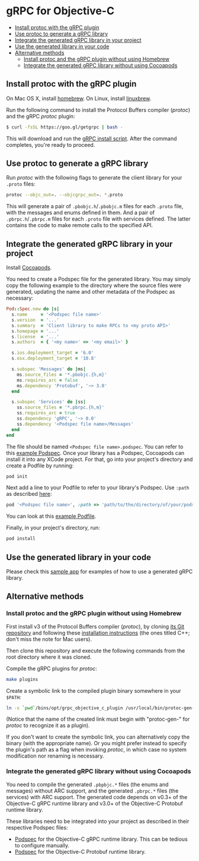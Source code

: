 # gRPC for Objective-C

- [Install protoc with the gRPC plugin](#install)
- [Use protoc to generate a gRPC library](#protoc)
- [Integrate the generated gRPC library in your project](#cocoapods)
- [Use the generated library in your code](#use)
- [Alternative methods](#alternatives)
	- [Install protoc and the gRPC plugin without using Homebrew](#nohomebrew)
	- [Integrate the generated gRPC library without using Cocoapods](#nococoapods)

<a name="install"></a>
## Install protoc with the gRPC plugin

On Mac OS X, install [homebrew][]. On Linux, install [linuxbrew][].

Run the following command to install the Protocol Buffers compiler (_protoc_) and the gRPC _protoc_ plugin:
```sh
$ curl -fsSL https://goo.gl/getgrpc | bash -
```
This will download and run the [gRPC install script][]. After the command completes, you're ready to proceed.

<a name="protoc"></a>
## Use protoc to generate a gRPC library

Run _protoc_ with the following flags to generate the client library for your `.proto` files:

```sh
protoc --objc_out=. --objcgrpc_out=. *.proto
```

This will generate a pair of `.pbobjc.h`/`.pbobjc.m` files for each `.proto` file, with the messages and enums defined in them. And a pair of `.pbrpc.h`/`.pbrpc.m` files for each `.proto` file with services defined. The latter contains the code to make remote calls to the specified API.

<a name="cocoapods"></a>
## Integrate the generated gRPC library in your project

Install [Cocoapods](https://cocoapods.org/#install).

You need to create a Podspec file for the generated library. You may simply copy the following example to the directory where the source files were generated, updating the name and other metadata of the Podspec as necessary:

```ruby
Pod::Spec.new do |s|
  s.name     = '<Podspec file name>'
  s.version  = '...'
  s.summary  = 'Client library to make RPCs to <my proto API>'
  s.homepage = '...'
  s.license  = '...'
  s.authors  = { '<my name>' => '<my email>' }

  s.ios.deployment_target = '6.0'
  s.osx.deployment_target = '10.8'

  s.subspec 'Messages' do |ms|
    ms.source_files = '*.pbobjc.{h,m}'
    ms.requires_arc = false
    ms.dependency 'Protobuf', '~> 3.0'
  end

  s.subspec 'Services' do |ss|
    ss.source_files = '*.pbrpc.{h,m}'
    ss.requires_arc = true
    ss.dependency 'gRPC', '~> 0.0'
    ss.dependency '<Podspec file name>/Messages'
  end
end
```

The file should be named `<Podspec file name>.podspec`. You can refer to this [example Podspec][]. Once your library has a Podspec, Cocoapods can install it into any XCode project. For that, go into your project's directory and create a Podfile by running:

```sh
pod init
```

Next add a line to your Podfile to refer to your library's Podspec. Use `:path` as described [here](https://guides.cocoapods.org/using/the-podfile.html#using-the-files-from-a-folder-local-to-the-machine):

```ruby
pod '<Podspec file name>', :path => 'path/to/the/directory/of/your/podspec'
```

You can look at this [example Podfile][].

Finally, in your project's directory, run:

```sh
pod install
```

<a name="use"></a>
## Use the generated library in your code

Please check this [sample app][] for examples of how to use a generated gRPC library.

<a name="alternatives"></a>
## Alternative methods

<a name="nohomebrew"></a>
### Install protoc and the gRPC plugin without using Homebrew

First install v3 of the Protocol Buffers compiler (_protoc_), by cloning [its Git repository](https://github.com/google/protobuf) and following these [installation instructions](https://github.com/google/protobuf#c-installation---unix) (the ones titled C++; don't miss the note for Mac users).

Then clone this repository and execute the following commands from the root directory where it was cloned.

Compile the gRPC plugins for _protoc_:
```sh
make plugins
```

Create a symbolic link to the compiled plugin binary somewhere in your `$PATH`:
```sh
ln -s `pwd`/bins/opt/grpc_objective_c_plugin /usr/local/bin/protoc-gen-objcgrpc
```
(Notice that the name of the created link must begin with "protoc-gen-" for _protoc_ to recognize it as a plugin).

If you don't want to create the symbolic link, you can alternatively copy the binary (with the appropriate name). Or you might prefer instead to specify the plugin's path as a flag when invoking _protoc_, in which case no system modification nor renaming is necessary.

<a name="nococoapods"></a>
### Integrate the generated gRPC library without using Cocoapods

You need to compile the generated `.pbpbjc.*` files (the enums and messages) without ARC support, and the generated `.pbrpc.*` files (the services) with ARC support. The generated code depends on v0.3+ of the Objective-C gRPC runtime library and v3.0+ of the Objective-C Protobuf runtime library.

These libraries need to be integrated into your project as described in their respective Podspec files:

* [Podspec](https://github.com/grpc/grpc/blob/master/gRPC.podspec) for the Objective-C gRPC runtime library. This can be tedious to configure manually.
* [Podspec](https://github.com/jcanizales/protobuf/blob/add-podspec/Protobuf.podspec) for the Objective-C Protobuf runtime library.

[homebrew]:http://brew.sh
[linuxbrew]:https://github.com/Homebrew/linuxbrew
[gRPC install script]:https://raw.githubusercontent.com/grpc/homebrew-grpc/master/scripts/install
[example Podspec]:https://github.com/grpc/grpc/blob/master/src/objective-c/examples/Sample/RemoteTestClient/RemoteTest.podspec
[example Podfile]:https://github.com/grpc/grpc/blob/master/src/objective-c/examples/Sample/Podfile
[sample app]: https://github.com/grpc/grpc/tree/master/src/objective-c/examples/Sample

